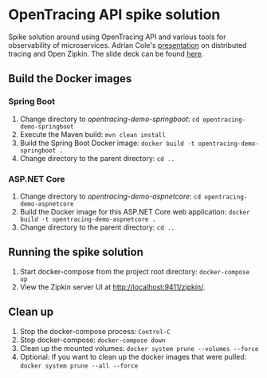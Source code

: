 # OpenTracing API spike solution

Spike solution around using OpenTracing API and various tools for observability of microservices. Adrian Cole's [presentation](https://www.youtube.com/watch?v=f9J1Av8rwCE) on distributed tracing and Open Zipkin. The 
slide deck can be found [here](https://speakerdeck.com/adriancole/distributed-tracing-and-zipkin-at-netflixoss-barcelona).

## Build the Docker images

### Spring Boot

1. Change directory to *opentracing-demo-springboot*: `cd opentracing-demo-springboot`
1. Execute the Maven build: `mvn clean install`
1. Build the Spring Boot Docker image: `docker build -t opentracing-demo-springboot .`
1. Change directory to the parent directory: `cd ..`

### ASP.NET Core

1. Change directory to *opentracing-demo-aspnetcore*: `cd opentracing-demo-aspnetcore`
1. Build the Docker image for this ASP.NET Core web application: `docker build -t opentracing-demo-aspnetcore .`
1. Change directory to the parent directory: `cd ..`


## Running the spike solution

1. Start docker-compose from the project root directory: `docker-compose up`
1. View the Zipkin server UI at [http://localhost:9411/zipkin/](http://localhost:9411/zipkin/). 

## Clean up

1. Stop the docker-compose process: `Control-C`
1. Stop docker-compose: `docker-compose down`
1. Clean up the mounted volumes: `docker system prune --volumes --force`
1. Optional: If you want to clean up the docker images that were pulled: `docker system prune --all --force`
